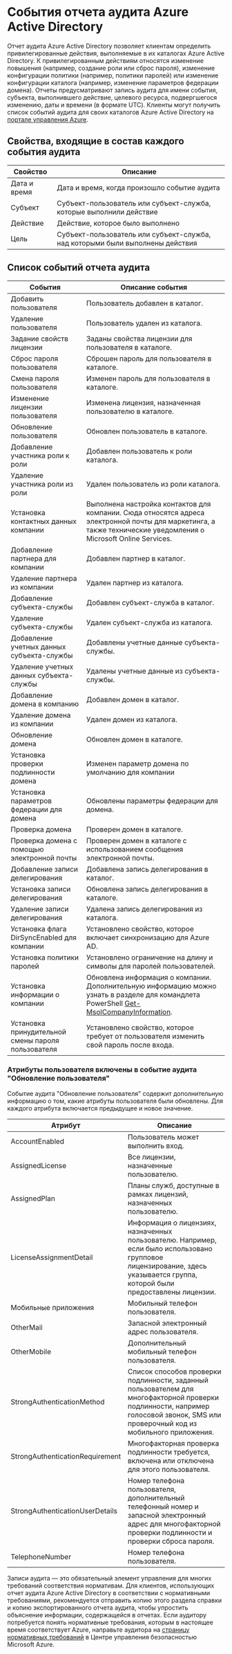 <properties 
   pageTitle="События отчета аудита Azure Active Directory" 
   description="События, подлежащие аудиту, которые доступны для просмотра и загрузки в Azure Active Directory" 
   services="active-directory" 
   documentationCenter="" 
   authors="kenhoff" 
   manager="mbaldwin" 
   editor=""/>

<tags
   ms.service="active-directory"
   ms.devlang="na"
   ms.topic="article"
   ms.tgt_pltfrm="na"
   ms.workload="identity" 
   ms.date="04/13/2015"
   ms.author="kenhoff"/>

# События отчета аудита Azure Active Directory

Отчет аудита Azure Active Directory позволяет клиентам определить привилегированные действия, выполняемые в их каталогах Azure Active Directory. К привилегированным действиям относятся изменение повышения (например, создание роли или сброс пароля), изменение конфигурации политики (например, политики паролей) или изменение конфигурации каталога (например, изменение параметров федерации домена). Отчеты предусматривают запись аудита для имени события, субъекта, выполнившего действие, целевого ресурса, подвергшегося изменению, даты и времени (в формате UTC). Клиенты могут получить список событий аудита для своих каталогов Azure Active Directory на [портале управления Azure](https://manage.windowsazure.com/).

## Свойства, входящие в состав каждого события аудита

| Свойство | Описание |
| ------	| ------								|		
| Дата и время | Дата и время, когда произошло событие аудита |
| Субъект | Субъект-пользователь или субъект-служба, которые выполнили действие |
| Действие | Действие, которое было выполнено |
| Цель | Субъект-пользователь или субъект-служба, над которыми были выполнены действия |

## Список событий отчета аудита

<!--- audit event descriptions should be in the past tense --->

| События | Описание события |
| ------------------------------	| -------																					|
| Добавить пользователя | Пользователь добавлен в каталог. |
| Удаление пользователя | Пользователь удален из каталога. |
| Задание свойств лицензии | Заданы свойства лицензии для пользователя в каталоге. |
| Сброс пароля пользователя | Сброшен пароль для пользователя в каталоге. |
| Смена пароля пользователя | Изменен пароль для пользователя в каталоге. |
| Изменение лицензии пользователя | Изменена лицензия, назначенная пользователю в каталоге. |
| Обновление пользователя | Обновлен пользователь в каталоге. |
| Добавление участника роли к роли | Добавлен пользователь к роли каталога. |
| Удаление участника роли из роли | Удален пользователь из роли каталога. |
| Установка контактных данных компании | Выполнена настройка контактов для компании. Сюда относятся адреса электронной почты для маркетинга, а также технические уведомления о Microsoft Online Services. |
| Добавление партнера для компании | Добавлен партнер в каталог. |
| Удаление партнера из компании | Удален партнер из каталога. |
| Добавление субъекта-службы | Добавлен субъект-служба в каталог. |
| Удаление субъекта-службы | Удален субъект-служба из каталога. |
| Добавление учетных данных субъекта-службы | Добавлены учетные данные субъекта-службы. |
| Удаление учетных данных субъекта-службы | Удалены учетные данные из субъекта-службы. |
| Добавление домена в компанию | Добавлен домен в каталог. |
| Удаление домена из компании | Удален домен из каталога. |
| Обновление домена | Обновлен домен в каталоге. |
| Установка проверки подлинности домена | Изменен параметр домена по умолчанию для компании |
| Установка параметров федерации для домена | Обновлены параметры федерации для домена. |
| Проверка домена | Проверен домен в каталоге. |
| Проверка домена с помощью электронной почты | Проверен домен в каталоге с использованием сообщения электронной почты. |
| Добавление записи делегирования | Добавлена запись делегирования в каталог. |
| Установка записи делегирования | Обновлена запись делегирования в каталоге. |
| Удаление записи делегирования | Удалена запись делегирования из каталога. |
| Установка флага DirSyncEnabled для компании | Установлено свойство, которое включает синхронизацию для Azure AD. |
| Установка политики паролей | Установлено ограничение на длину и символы для паролей пользователей. |
| Установка информации о компании | Обновлена информация о компании. Дополнительную информацию можно узнать в разделе для командлета PowerShell [Get-MsolCompanyInformation](https://msdn.microsoft.com/library/azure/dn194126.aspx). |
| Установка принудительной смены пароля пользователя | Установлено свойство, которое требует от пользователя изменить свой пароль после входа. |

<!--- 

List of events that still need descriptions:

Restore Application
Set String Auth Policy
Promote tenant to partner

--->

### Атрибуты пользователя включены в событие аудита "Обновление пользователя"

Событие аудита "Обновление пользователя" содержит дополнительную информацию о том, какие атрибуты пользователя были обновлены. Для каждого атрибута включается предыдущее и новое значение.

| Атрибут | Описание |
| ---------------------------------	| ---------																			|
| AccountEnabled | Пользователь может выполнить вход. |
| AssignedLicense | Все лицензии, назначенные пользователю. |
| AssignedPlan | Планы служб, доступные в рамках лицензий, назначенных пользователю. |
| LicenseAssignmentDetail | Информация о лицензиях, назначенных пользователю. Например, если было использовано групповое лицензирование, здесь указывается группа, которой были предоставлены лицензии. |
| Мобильные приложения | Мобильный телефон пользователя. |
| OtherMail | Запасной электронный адрес пользователя. |
| OtherMobile | Дополнительный мобильный телефон пользователя. |
| StrongAuthenticationMethod | Список способов проверки подлинности, заданный пользователем для многофакторной проверки подлинности, например голосовой звонок, SMS или проверочный код из мобильного приложения. |
| StrongAuthenticationRequirement | Многофакторная проверка подлинности требуется, включена или отключена для этого пользователя. |
| StrongAuthenticationUserDetails | Номер телефона пользователя, дополнительный телефонный номер и запасной электронный адрес для многофакторной проверки подлинности и проверки сброса пароля. |
| TelephoneNumber | Номер телефона пользователя. |

Записи аудита — это обязательный элемент управления для многих требований соответствия нормативам. Для клиентов, использующих отчет аудита Azure Active Directory в соответствии с нормативными требованиями, рекомендуется отправить копию этого раздела справки и копию экспортированного отчета аудита, чтобы упростить объяснение информации, содержащейся в отчетах. Если аудитору потребуется понять нормативные требования, которым в настоящее время соответствует Azure, направьте аудитора на [страницу нормативных требований](http://azure.microsoft.com/support/trust-center/compliance/) в Центре управления безопасностью Microsoft Azure.

<!---HONumber=58-->